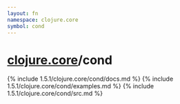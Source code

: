 ```yaml
---
layout: fn
namespace: clojure.core
symbol: cond
---
```


# [clojure.core](../)/cond

{% include 1.5.1/clojure.core/cond/docs.md %}
{% include 1.5.1/clojure.core/cond/examples.md %}
{% include 1.5.1/clojure.core/cond/src.md %}

